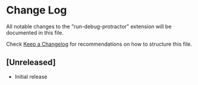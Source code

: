 # Change Log

All notable changes to the "run-debug-protractor" extension will be documented in this file.

Check [Keep a Changelog](http://keepachangelog.com/) for recommendations on how to structure this file.

## [Unreleased]

- Initial release